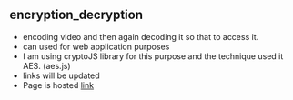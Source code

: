 ## encryption_decryption
- encoding video and then again decoding it so that to access it.
- can used for web application purposes
- I am using cryptoJS library for this purpose and the technique used it AES. (aes.js)
- links will be updated
- Page is hosted [link](https://visharad17.github.io/encryption_decryption/) 